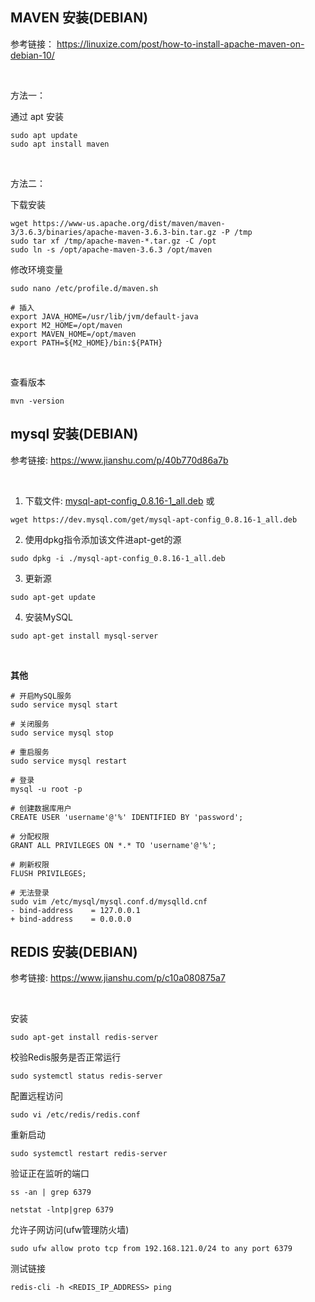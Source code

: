
## MAVEN 安装(DEBIAN)

参考链接：
https://linuxize.com/post/how-to-install-apache-maven-on-debian-10/

<br>

方法一：

通过 apt 安装
```
sudo apt update
sudo apt install maven
```

<br>

方法二：

下载安装
```
wget https://www-us.apache.org/dist/maven/maven-3/3.6.3/binaries/apache-maven-3.6.3-bin.tar.gz -P /tmp
sudo tar xf /tmp/apache-maven-*.tar.gz -C /opt
sudo ln -s /opt/apache-maven-3.6.3 /opt/maven
```

修改环境变量
```
sudo nano /etc/profile.d/maven.sh

# 插入
export JAVA_HOME=/usr/lib/jvm/default-java
export M2_HOME=/opt/maven
export MAVEN_HOME=/opt/maven
export PATH=${M2_HOME}/bin:${PATH}
```

<br>

查看版本
```
mvn -version
```

## mysql 安装(DEBIAN)

参考链接: 
https://www.jianshu.com/p/40b770d86a7b

<br>

1. 下载文件: [mysql-apt-config_0.8.16-1_all.deb](https://dev.mysql.com/downloads/repo/apt/)
或
```
wget https://dev.mysql.com/get/mysql-apt-config_0.8.16-1_all.deb
```

2. 使用dpkg指令添加该文件进apt-get的源
```
sudo dpkg -i ./mysql-apt-config_0.8.16-1_all.deb
```

3. 更新源
```
sudo apt-get update
```

4. 安装MySQL
```
sudo apt-get install mysql-server
```

<br>

**其他**
```
# 开启MySQL服务
sudo service mysql start

# 关闭服务
sudo service mysql stop

# 重启服务
sudo service mysql restart

# 登录
mysql -u root -p

# 创建数据库用户
CREATE USER 'username'@'%' IDENTIFIED BY 'password';

# 分配权限
GRANT ALL PRIVILEGES ON *.* TO 'username'@'%';

# 刷新权限
FLUSH PRIVILEGES;

# 无法登录
sudo vim /etc/mysql/mysql.conf.d/mysqlld.cnf
- bind-address    = 127.0.0.1
+ bind-address    = 0.0.0.0
```


## REDIS 安装(DEBIAN)

参考链接:
https://www.jianshu.com/p/c10a080875a7

<br>

安装
```
sudo apt-get install redis-server
```

校验Redis服务是否正常运行
```
sudo systemctl status redis-server
```

配置远程访问
```
sudo vi /etc/redis/redis.conf
```

重新启动
```
sudo systemctl restart redis-server
```

验证正在监听的端口
```
ss -an | grep 6379

netstat -lntp|grep 6379
```

允许子网访问(ufw管理防火墙)
```
sudo ufw allow proto tcp from 192.168.121.0/24 to any port 6379
```

测试链接
```
redis-cli -h <REDIS_IP_ADDRESS> ping
```
